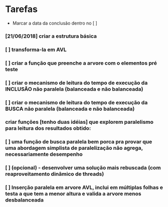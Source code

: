 # Tarefas

* Marcar a data da conclusão dentro no [  ]

### [21/06/2018] criar a estrutura básica
### [  ] transforma-la em AVL
### [  ] criar a função que preenche a arvore com o elementos pré teste
### [  ] criar o mecanismo de leitura do tempo de execução da INCLUSÃO não paralela (balanceada e não balanceada)
### [  ] criar o mecanismo de leitura do tempo de execução da BUSCA não paralela (balanceada e não balanceada)
### criar funções [tenho duas idéias] que explorem paralelismo para leitura dos resultados obtido:
### [  ] uma função de busca paralela bem porca pra provar que uma abordagem simplista de paralelização não agrega, necessariamente desempenho
### [  ] (opcional) - desenvolver uma solução mais rebuscada (com reaproveitamento dinâmico de threads)
### [  ] Inserção paralela em arvore AVL, inclui em múltiplas folhas e testa a que tem a menor altura e valida a arvore menos desbalanceada
